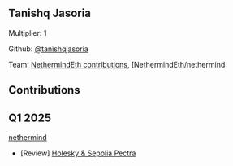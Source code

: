 ## Tanishq Jasoria
Multiplier: 1

Github: [@tanishqjasoria](https://github.com/tanishqjasoria)

Team: [NethermindEth contributions](https://github.com/tanishqjasoria?org=NethermindEth), [NethermindEth/nethermind

## Contributions
## Q1 2025

[nethermind](https://github.com/nethermindeth/nethermind)
* [Review] [Holesky & Sepolia Pectra](https://github.com/NethermindEth/nethermind/pull/8115#pullrequestreview-2604861705)
